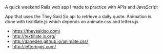 
A quick weekend Rails web app I made to practice with APIs and JavaScript

App that uses the They Said So api to retrieve a daily quote.  Animation is done with textillate.js which depends on animate.css and letters.js

* https://theysaidso.com/
* http://textillate.js.org/
* http://daneden.github.io/animate.css/
* http://letteringjs.com/
